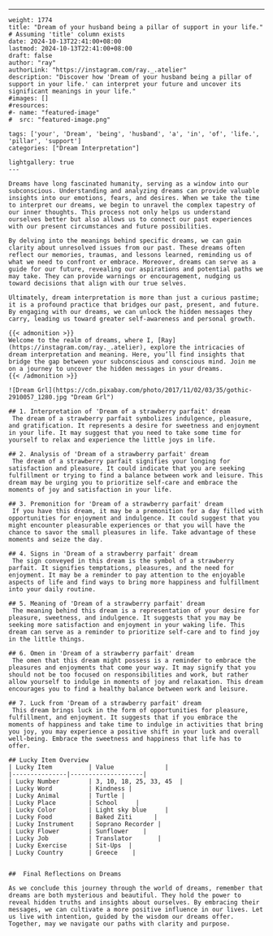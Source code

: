 ---
    weight: 1774
    title: "Dream of your husband being a pillar of support in your life."  # Assuming 'title' column exists
    date: 2024-10-13T22:41:00+08:00
    lastmod: 2024-10-13T22:41:00+08:00
    draft: false
    author: "ray"
    authorLink: "https://instagram.com/ray._.atelier"
    description: "Discover how 'Dream of your husband being a pillar of support in your life.' can interpret your future and uncover its significant meanings in your life."
    #images: []
    #resources:
    #- name: "featured-image"
    #  src: "featured-image.png"
    
    tags: ['your', 'Dream', 'being', 'husband', 'a', 'in', 'of', 'life.', 'pillar', 'support']
    categories: ["Dream Interpretation"]
    
    lightgallery: true
    ---
    
    Dreams have long fascinated humanity, serving as a window into our subconscious. Understanding and analyzing dreams can provide valuable insights into our emotions, fears, and desires. When we take the time to interpret our dreams, we begin to unravel the complex tapestry of our inner thoughts. This process not only helps us understand ourselves better but also allows us to connect our past experiences with our present circumstances and future possibilities.
    
    By delving into the meanings behind specific dreams, we can gain clarity about unresolved issues from our past. These dreams often reflect our memories, traumas, and lessons learned, reminding us of what we need to confront or embrace. Moreover, dreams can serve as a guide for our future, revealing our aspirations and potential paths we may take. They can provide warnings or encouragement, nudging us toward decisions that align with our true selves.
    
    Ultimately, dream interpretation is more than just a curious pastime; it is a profound practice that bridges our past, present, and future. By engaging with our dreams, we can unlock the hidden messages they carry, leading us toward greater self-awareness and personal growth.
    
    {{< admonition >}}
    Welcome to the realm of dreams, where I, [Ray](https://instagram.com/ray._.atelier), explore the intricacies of dream interpretation and meaning. Here, you’ll find insights that bridge the gap between your subconscious and conscious mind. Join me on a journey to uncover the hidden messages in your dreams.
    {{< /admonition >}}
    
    ![Dream Grl](https://cdn.pixabay.com/photo/2017/11/02/03/35/gothic-2910057_1280.jpg "Dream Grl")
    
    ## 1. Interpretation of 'Dream of a strawberry parfait' dream
     The dream of a strawberry parfait symbolizes indulgence, pleasure, and gratification. It represents a desire for sweetness and enjoyment in your life. It may suggest that you need to take some time for yourself to relax and experience the little joys in life.
    
    ## 2. Analysis of 'Dream of a strawberry parfait' dream
     The dream of a strawberry parfait signifies your longing for satisfaction and pleasure. It could indicate that you are seeking fulfillment or trying to find a balance between work and leisure. This dream may be urging you to prioritize self-care and embrace the moments of joy and satisfaction in your life.
    
    ## 3. Premonition for 'Dream of a strawberry parfait' dream
     If you have this dream, it may be a premonition for a day filled with opportunities for enjoyment and indulgence. It could suggest that you might encounter pleasurable experiences or that you will have the chance to savor the small pleasures in life. Take advantage of these moments and seize the day.
    
    ## 4. Signs in 'Dream of a strawberry parfait' dream
     The sign conveyed in this dream is the symbol of a strawberry parfait. It signifies temptations, pleasures, and the need for enjoyment. It may be a reminder to pay attention to the enjoyable aspects of life and find ways to bring more happiness and fulfillment into your daily routine.
    
    ## 5. Meaning of 'Dream of a strawberry parfait' dream
     The meaning behind this dream is a representation of your desire for pleasure, sweetness, and indulgence. It suggests that you may be seeking more satisfaction and enjoyment in your waking life. This dream can serve as a reminder to prioritize self-care and to find joy in the little things.
    
    ## 6. Omen in 'Dream of a strawberry parfait' dream
     The omen that this dream might possess is a reminder to embrace the pleasures and enjoyments that come your way. It may signify that you should not be too focused on responsibilities and work, but rather allow yourself to indulge in moments of joy and relaxation. This dream encourages you to find a healthy balance between work and leisure.
    
    ## 7. Luck from 'Dream of a strawberry parfait' dream
     This dream brings luck in the form of opportunities for pleasure, fulfillment, and enjoyment. It suggests that if you embrace the moments of happiness and take time to indulge in activities that bring you joy, you may experience a positive shift in your luck and overall well-being. Embrace the sweetness and happiness that life has to offer.
    
    ## Lucky Item Overview
    | Lucky Item          | Value              |
    |---------------|--------------------|
    | Lucky Number        | 3, 10, 18, 25, 33, 45  |
    | Lucky Word          | Kindness |
    | Lucky Animal        | Turtle |
    | Lucky Place         | School     |
    | Lucky Color         | Light sky blue     |
    | Lucky Food          | Baked Ziti      |
    | Lucky Instrument    | Soprano Recorder |
    | Lucky Flower        | Sunflower    |
    | Lucky Job           | Translator       |
    | Lucky Exercise      | Sit-Ups  |
    | Lucky Country       | Greece    |
    
    
    ##  Final Reflections on Dreams
    
    As we conclude this journey through the world of dreams, remember that dreams are both mysterious and beautiful. They hold the power to reveal hidden truths and insights about ourselves. By embracing their messages, we can cultivate a more positive influence in our lives. Let us live with intention, guided by the wisdom our dreams offer. Together, may we navigate our paths with clarity and purpose.
    